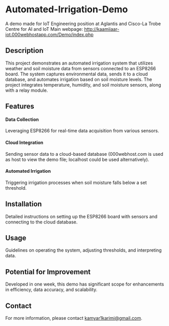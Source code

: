 # Automated-Irrigation-Demo
A demo made for IoT Engineering position at Aglantis and Cisco-La Trobe Centre for AI and IoT
Main webpage: 
http://kaamiiaar-iot.000webhostapp.com/Demo/index.php

## Description
This project demonstrates an automated irrigation system that utilizes weather and soil moisture data from sensors connected to an ESP8266 board. The system captures environmental data, sends it to a cloud database, and automates irrigation based on soil moisture levels. The project integrates temperature, humidity, and soil moisture sensors, along with a relay module.

## Features
#### Data Collection
Leveraging ESP8266 for real-time data acquisition from various sensors.
#### Cloud Integration
Sending sensor data to a cloud-based database (000webhost.com is used as host to view the demo file; localhost could be used alternatively).
#### Automated Irrigation 
Triggering irrigation processes when soil moisture falls below a set threshold.

## Installation
Detailed instructions on setting up the ESP8266 board with sensors and connecting to the cloud database.

## Usage
Guidelines on operating the system, adjusting thresholds, and interpreting data.

## Potential for Improvement
Developed in one week, this demo has significant scope for enhancements in efficiency, data accuracy, and scalability.

## Contact
For more information, please contact kamyar1karimi@gmail.com.

